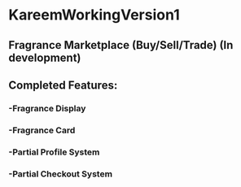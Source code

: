 # KareemWorkingVersion1

## Fragrance Marketplace (Buy/Sell/Trade) (In development)
## Completed Features:
### -Fragrance Display
### -Fragrance Card
### -Partial Profile System
### -Partial Checkout System

